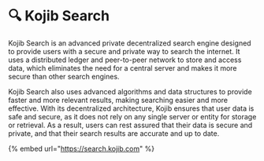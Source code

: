 # 🔍 Kojib Search

Kojib Search is an advanced private decentralized search engine designed to provide users with a secure and private way to search the internet. It uses a distributed ledger and peer-to-peer network to store and access data, which eliminates the need for a central server and makes it more secure than other search engines.&#x20;

Kojib Search also uses advanced algorithms and data structures to provide faster and more relevant results, making searching easier and more effective. With its decentralized architecture, Kojib ensures that user data is safe and secure, as it does not rely on any single server or entity for storage or retrieval. As a result, users can rest assured that their data is secure and private, and that their search results are accurate and up to date.

{% embed url="https://search.kojib.com" %}
